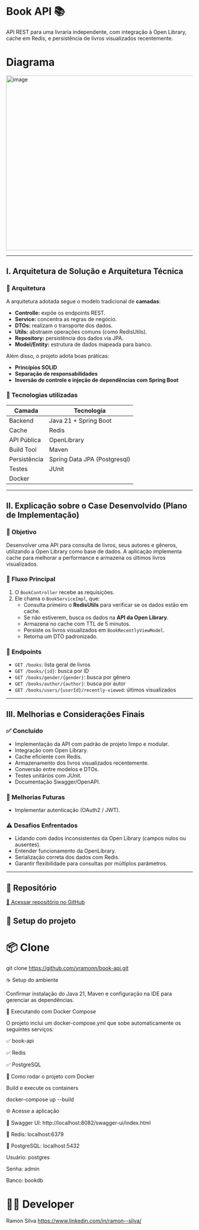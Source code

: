 # Book API 📚

API REST para uma livraria independente, com integração à Open Library, cache em Redis, e persistência de livros visualizados recentemente.

# Diagrama
<img width="1172" height="471" alt="image" src="https://github.com/user-attachments/assets/a5db0158-b3d2-485b-bfe8-c27b9ba2220c" />



---

## I. Arquitetura de Solução e Arquitetura Técnica

### 🧱 Arquitetura

A arquitetura adotada segue o modelo tradicional de **camadas**:
- **Controlle:** expõe os endpoints REST.
- **Service:** concentra as regras de negócio.
- **DTOs:** realizam o transporte dos dados.
- **Utils:** abstraem operações comuns (como RedisUtils).
- **Repository:** persistência dos dados via JPA.
- **Model/Entity:** estrutura de dados mapeada para banco.

Além disso, o projeto adota boas práticas:
- **Princípios SOLID**
- **Separação de responsabilidades**
- **Inversão de controle e injeção de dependências com Spring Boot**

### 🧰 Tecnologias utilizadas

| Camada | Tecnologia |
|--------|------------|
| Backend | Java 21 + Spring Boot |
| Cache | Redis |
| API Pública | OpenLibrary |
| Build Tool | Maven |
| Persistência | Spring Data JPA (Postgresql) |
| Testes | JUnit |
| Docker

---

## II. Explicação sobre o Case Desenvolvido (Plano de Implementação)

### 🎯 Objetivo

Desenvolver uma API para consulta de livros, seus autores e gêneros, utilizando a Open Library como base de dados. A aplicação implementa cache para melhorar a performance e armazena os últimos livros visualizados.

### 🔁 Fluxo Principal

1. O `BookController` recebe as requisições.
2. Ele chama o `BookServiceImpl`, que:
   - Consulta primeiro o **RedisUtils** para verificar se os dados estão em cache.
   - Se não estiverem, busca os dados na **API da Open Library**.
   - Armazena no cache com TTL de 5 minutos.
   - Persiste os livros visualizados em `BookRecentlyViewModel`.
   - Retorna um DTO padronizado.

### 📌 Endpoints

- `GET /books`: lista geral de livros
- `GET /books/{id}`: busca por ID
- `GET /books/gender/{gender}`: busca por gênero
- `GET /books/author/{author}`: busca por autor
- `GET /books/users/{userId}/recently-viewed`: últimos visualizados

---

## III. Melhorias e Considerações Finais

### ✅ Concluído
- Implementação da API com padrão de projeto limpo e modular.
- Integração com Open Library.
- Cache eficiente com Redis.
- Armazenamento dos livros visualizados recentemente.
- Conversão entre modelos e DTOs.
- Testes unitários com JUnit.
- Documentação Swagger/OpenAPI.

### 🚧 Melhorias Futuras
- Implementar autenticação (OAuth2 / JWT).

### ⚠️ Desafios Enfrentados
- Lidando com dados inconsistentes da Open Library (campos nulos ou ausentes).
- Entender funcionamento da OpenLibrary.
- Serialização correta dos dados com Redis.
- Garantir flexibilidade para consultas por múltiplos parâmetros.

---

## 📁 Repositório

[🔗 Acessar repositório no GitHub](https://github.com/yramonn/book-api)

## 🚀 Setup do projeto
# 📦 Clone
git clone https://github.com/yramonn/book-api.git

☕ Setup do ambiente

Confirmar instalação do Java 21, Maven  e configuração na IDE para gerenciar as dependências.

💪 Executando com Docker Compose

O projeto inclui um docker-compose.yml que sobe automaticamente os seguintes serviços:

✅ book-api

✅ Redis

✅ PostgreSQL

🚀 Como rodar o projeto com Docker

Build e execute os containers

docker-compose up --build

🌐 Acesse a aplicação

🚀 Swagger UI: http://localhost:8082/swagger-ui/index.html

🧠 Redis: localhost:6379

🐘 PostgreSQL: localhost:5432

Usuário: postgres

Senha: admin

Banco: bookdb

# 👨‍💻 Developer
Ramon Silva
https://www.linkedin.com/in/ramon--silva/

